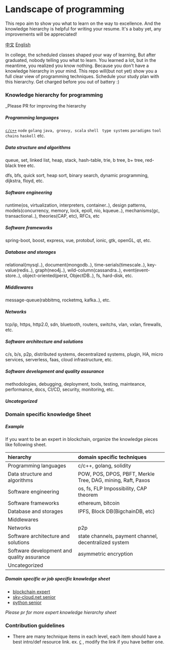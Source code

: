 # Landscape of programming

This repo aim to show you what to learn on the way to excellence. And the knowledge hierarchy is helpful for writing your resume. It's a baby yet, any improvements will be appreciated!

[	中文](zh_CN.md) [English](README.md)

In college, the scheduled classes shaped your way of learning, But after graduated, nobody telling you what to learn. You learned a lot, but in the meantime, you realized you know nothing. Because you don't have a knowledge hierarchy in your mind. This repo will(but not yet) show you a full clear view of programming techniques. Schedule your study plan with this hierarchy. Get charged before you out of battery :)

### Knowledge hierarchy for programming

_Please PR for improving the hierarchy

##### Programming languages

[`c/c++`](http://www.google.com) `node` `golang` `java, groovy, scala` `shell` ` type systems` `paradigms` `tool chains` `haskell` etc.

##### Data structure and algorithms

queue, set, linked list, heap, stack, hash-table, trie, b tree, b+ tree, red-black tree etc.

dfs, bfs, quick sort, heap sort, binary search, dynamic programming, dijkstra, floyd, etc.

##### Software engineering

runtime(os, virtualization, interpreters, container..), design patterns, models(concurrency, memory, lock, epoll, nio, kqueue..), mechanisms(gc, transactional..), theories(CAP, etc), RFCs, etc

##### Software frameworks

spring-boot, boost, express, vue, protobuf, ionic, gtk, openGL, qt, etc.

##### Database and storages

relational(mysql..), document(mongodb..), time-serials(timescale..), key-value(redis..), graph(neo4j..), wild-column(cassandra..), event(event-store..), object-oriented(perst, ObjectDB..), fs, hard-disk, etc.

##### Middlewares

message-queue(rabbitmq, rocketmq, kafka..), etc.

##### Networks

tcp/ip, https, http2.0, sdn, bluetooth, routers, switchs, vlan, vxlan, firewalls, etc.

##### Software architecture and solutions

c/s, b/s, p2p, distributed systems, decentralized systems, plugin, HA, micro services, serverless, faas, cloud infrastructure, etc.

##### Software development and quality assurance

methodologies, debugging, deployment, tools, testing, mainteance, performance, docs, CI/CD, security, monitoring, etc.

##### Uncategorized



### Domain specific knowledge Sheet

##### Example

If you want to be an expert in blockchain, organize the knowledge pieces like following sheet.

| hierarchy                                  | domain specific techniques                                   |
| :----------------------------------------- | :----------------------------------------------------------- |
| Programming languages                      | c/c++, golang,  solidity                                     |
| Data structure and algorithms              | POW, POS, DPOS, PBFT,  Merkle Tree, DAG, mining, Raft, Paxos |
| Software engineering                       | os, fs, FLP Impossibility, CAP theorem                       |
| Software frameworks                        | ethereum, bitcoin                                            |
| Database and storages                      | IPFS, Block DB(BigchainDB, etc)                              |
| Middlewares                                |                                                              |
| Networks                                   | p2p                                                          |
| Software architecture and solutions        | state channels, payment channel, decentralized system        |
| Software development and quality assurance | asymmetric encryption                                        |
| Uncategorized                              |                                                              |

##### Domain specific or job specific knowledge sheet

* [blockchain expert](blockchain-expert-en.md) 
* [sky-cloud.net senior](sky-cloud.net-senior-en.md)
* [python senior](python-senior-en.md)



*Please pr for more expert knowledge hierarchy sheet*

### Contribution guidelines

* There are many technique items in each level, each item should have a best intro/def resource link. ex. [`C`](https://en.wikipedia.org/wiki/C_programming_language) , modify the link if you have better one.
